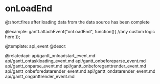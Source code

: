 onLoadEnd
=============
@short:fires after loading data from the data source has been complete
	

@example:
gantt.attachEvent("onLoadEnd", function(){
    //any custom logic here
});

@template:	api_event
@descr:

@relatedapi:
    api/gantt_onloadstart_event.md
    api/gantt_ontaskloading_event.md
	api/gantt_onbeforeparse_event.md
	api/gantt_onparse_event.md
	api/gantt_onbeforeganttrender_event.md
    api/gantt_onbeforedatarender_event.md
    api/gantt_ondatarender_event.md
	api/gantt_onganttrender_event.md
